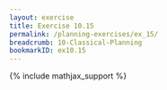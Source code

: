 ```yaml
---
layout: exercise
title: Exercise 10.15
permalink: /planning-exercises/ex_15/
breadcrumb: 10-Classical-Planning
bookmarkID: ex10.15
---
```


{% include mathjax_support %}
